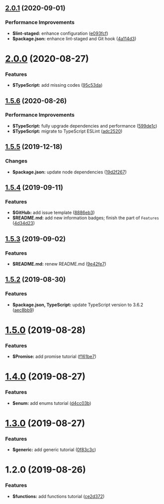## [2.0.1](https://github.com/johnnymillergh/typescript-playground/compare/v2.0.0...v2.0.1) (2020-09-01)


### Performance Improvements

* **$lint-staged:** enhance configuration ([e093fcf](https://github.com/johnnymillergh/typescript-playground/commit/e093fcf10ddc105aaf1038cf92d687369df57290))
* **$package.json:** enhance lint-staged and Git hook ([4a114d3](https://github.com/johnnymillergh/typescript-playground/commit/4a114d31e76c04680dd6b25ca27eb35275482ff0))



# [2.0.0](https://github.com/johnnymillergh/typescript-playground/compare/v1.5.6...v2.0.0) (2020-08-27)


### Features

* **$TypeScript:** add missing codes ([95c53da](https://github.com/johnnymillergh/typescript-playground/commit/95c53dad130dfec3cb44f28791bd074cb8116e9e))



## [1.5.6](https://github.com/johnnymillergh/typescript-playground/compare/v1.5.5...v1.5.6) (2020-08-26)


### Performance Improvements

* **$TypeScript:** fully upgrade dependencies and performance ([599de1c](https://github.com/johnnymillergh/typescript-playground/commit/599de1c691fda04bfbaab9558ecf5660d4908eff))
* **$TypeScript:** migrate to TypeScript ESLint ([adc2520](https://github.com/johnnymillergh/typescript-playground/commit/adc25204b5d87d60fd3a9649cd2fc1dd7e830f98))



## [1.5.5](https://github.com/johnnymillergh/typescript-playground/compare/v1.5.4...v1.5.5) (2019-12-18)


### Changes

* **$package.json:** update node dependencies ([19d2f267](https://github.com/johnnymillergh/typescript-playground/commit/19d2f267))



## [1.5.4](https://github.com/johnnymillergh/typescript-playground/compare/v1.5.3...v1.5.4) (2019-09-11)


### Features

* **$GitHub:** add issue template ([8886eb3](https://github.com/johnnymillergh/typescript-playground/commit/8886eb3))
* **$README.md:** add new information badges; finish the part of `Features` ([4d34d23](https://github.com/johnnymillergh/typescript-playground/commit/4d34d23))



## [1.5.3](https://github.com/johnnymillergh/typescript-playground/compare/v1.5.2...v1.5.3) (2019-09-02)


### Features

* **$README.md:** renew README.md ([9e42fe7](https://github.com/johnnymillergh/typescript-playground/commit/9e42fe7))



## [1.5.2](https://github.com/johnnymillergh/typescript-playground/compare/v1.5.1...v1.5.2) (2019-08-30)


### Features

* **$package.json, TypeScript:** update TypeScript version to 3.6.2 ([aec8bb9](https://github.com/johnnymillergh/typescript-playground/commit/aec8bb9))



# [1.5.0](https://github.com/johnnymillergh/typescript-playground/compare/v1.4.0...v1.5.0-beta) (2019-08-28)


### Features

* **$Promise:** add promise tutorial ([f161be7](https://github.com/johnnymillergh/typescript-playground/commit/f161be7))



# [1.4.0](https://github.com/johnnymillergh/typescript-playground/compare/v1.3.0...v1.4.0) (2019-08-27)


### Features

* **$enum:** add enums tutorial ([d4cc03b](https://github.com/johnnymillergh/typescript-playground/commit/d4cc03b))



# [1.3.0](https://github.com/johnnymillergh/typescript-playground/compare/v1.2.0...v1.3.0) (2019-08-27)


### Features

* **$generic:** add generic tutorial ([0f83c3c](https://github.com/johnnymillergh/typescript-playground/commit/0f83c3c))



# 1.2.0 (2019-08-26)


### Features

* **$functions:** add functions tutorial ([ce2d372](https://github.com/johnnymillergh/typescript-playground/commit/ce2d372))



